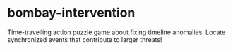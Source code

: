bombay-intervention
===================

Time-travelling action puzzle game about fixing timeline anomalies. Locate synchronized events that contribute to larger threats!
